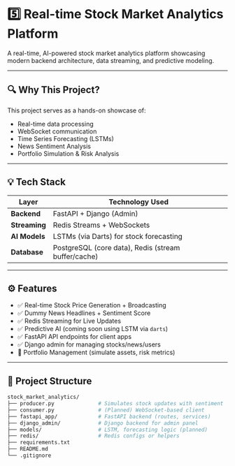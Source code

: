 # 5️⃣ Real-time Stock Market Analytics Platform

A real-time, AI-powered stock market analytics platform showcasing modern backend architecture, data streaming, and predictive modeling.

---

## 🔍 Why This Project?

This project serves as a hands-on showcase of:

- Real-time data processing
- WebSocket communication
- Time Series Forecasting (LSTMs)
- News Sentiment Analysis
- Portfolio Simulation & Risk Analysis

---

## 💡 Tech Stack

| Layer         | Technology Used        |
|---------------|------------------------|
| **Backend**   | FastAPI + Django (Admin) |
| **Streaming** | Redis Streams + WebSockets |
| **AI Models** | LSTMs (via Darts) for stock forecasting |
| **Database**  | PostgreSQL (core data), Redis (stream buffer/cache) |

---

## ⚙️ Features

- ✅ Real-time Stock Price Generation + Broadcasting
- ✅ Dummy News Headlines + Sentiment Score
- ✅ Redis Streaming for Live Updates
- ✅ Predictive AI (coming soon using LSTM via `darts`)
- ✅ FastAPI API endpoints for client apps
- ✅ Django admin for managing stocks/news/users
- 🔄 Portfolio Management (simulate assets, risk metrics)

---

## 📂 Project Structure

```bash
stock_market_analytics/
├── producer.py              # Simulates stock updates with sentiment
├── consumer.py              # (Planned) WebSocket-based client
├── fastapi_app/             # FastAPI backend (routes, services)
├── django_admin/            # Django backend for admin panel
├── models/                  # LSTM, forecasting logic (planned)
├── redis/                   # Redis configs or helpers
├── requirements.txt
├── README.md
└── .gitignore
